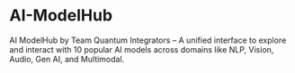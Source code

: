 # **AI-ModelHub**
AI ModelHub by Team Quantum Integrators – A unified interface to explore and interact with 10 popular AI models across domains like NLP, Vision, Audio, Gen AI, and Multimodal.
